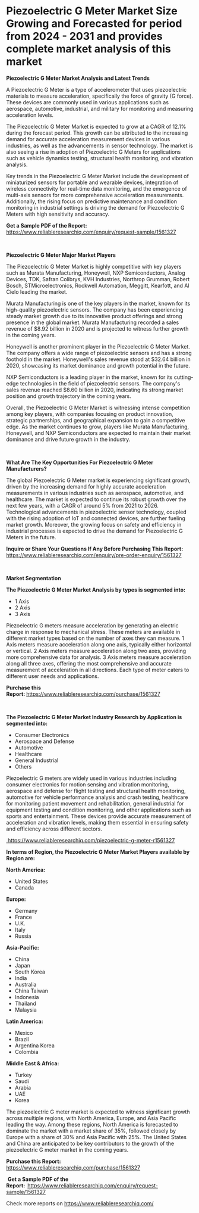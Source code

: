<p><h1>Piezoelectric G Meter Market Size Growing and Forecasted for period from 2024 - 2031 and provides complete market analysis of this market</h1></p><p><strong>Piezoelectric G Meter Market Analysis and Latest Trends</strong></p>
<p><p>A Piezoelectric G Meter is a type of accelerometer that uses piezoelectric materials to measure acceleration, specifically the force of gravity (G force). These devices are commonly used in various applications such as aerospace, automotive, industrial, and military for monitoring and measuring acceleration levels.</p><p>The Piezoelectric G Meter Market is expected to grow at a CAGR of 12.1% during the forecast period. This growth can be attributed to the increasing demand for accurate acceleration measurement devices in various industries, as well as the advancements in sensor technology. The market is also seeing a rise in adoption of Piezoelectric G Meters for applications such as vehicle dynamics testing, structural health monitoring, and vibration analysis.</p><p>Key trends in the Piezoelectric G Meter Market include the development of miniaturized sensors for portable and wearable devices, integration of wireless connectivity for real-time data monitoring, and the emergence of multi-axis sensors for more comprehensive acceleration measurements. Additionally, the rising focus on predictive maintenance and condition monitoring in industrial settings is driving the demand for Piezoelectric G Meters with high sensitivity and accuracy.</p></p>
<p><strong>Get a Sample PDF of the Report:&nbsp;</strong> <a href="https://www.reliableresearchiq.com/enquiry/request-sample/1561327">https://www.reliableresearchiq.com/enquiry/request-sample/1561327</a></p>
<p>&nbsp;</p>
<p><strong>Piezoelectric G Meter Major Market Players</strong></p>
<p><p>The Piezoelectric G Meter Market is highly competitive with key players such as Murata Manufacturing, Honeywell, NXP Semiconductors, Analog Devices, TDK, Safran Colibrys, KVH Industries, Northrop Grumman, Robert Bosch, STMicroelectronics, Rockwell Automation, Meggitt, Kearfott, and Al Cielo leading the market. </p><p>Murata Manufacturing is one of the key players in the market, known for its high-quality piezoelectric sensors. The company has been experiencing steady market growth due to its innovative product offerings and strong presence in the global market. Murata Manufacturing recorded a sales revenue of $8.92 billion in 2020 and is projected to witness further growth in the coming years.</p><p>Honeywell is another prominent player in the Piezoelectric G Meter Market. The company offers a wide range of piezoelectric sensors and has a strong foothold in the market. Honeywell's sales revenue stood at $32.64 billion in 2020, showcasing its market dominance and growth potential in the future.</p><p>NXP Semiconductors is a leading player in the market, known for its cutting-edge technologies in the field of piezoelectric sensors. The company's sales revenue reached $8.60 billion in 2020, indicating its strong market position and growth trajectory in the coming years.</p><p>Overall, the Piezoelectric G Meter Market is witnessing intense competition among key players, with companies focusing on product innovation, strategic partnerships, and geographical expansion to gain a competitive edge. As the market continues to grow, players like Murata Manufacturing, Honeywell, and NXP Semiconductors are expected to maintain their market dominance and drive future growth in the industry.</p></p>
<p>&nbsp;</p>
<p><strong>What Are The Key Opportunities For Piezoelectric G Meter Manufacturers?</strong></p>
<p><p>The global Piezoelectric G Meter market is experiencing significant growth, driven by the increasing demand for highly accurate acceleration measurements in various industries such as aerospace, automotive, and healthcare. The market is expected to continue its robust growth over the next few years, with a CAGR of around 5% from 2021 to 2026. Technological advancements in piezoelectric sensor technology, coupled with the rising adoption of IoT and connected devices, are further fueling market growth. Moreover, the growing focus on safety and efficiency in industrial processes is expected to drive the demand for Piezoelectric G Meters in the future.</p></p>
<p><strong>Inquire or Share Your Questions If Any Before Purchasing This Report:</strong> <a href="https://www.reliableresearchiq.com/enquiry/pre-order-enquiry/1561327">https://www.reliableresearchiq.com/enquiry/pre-order-enquiry/1561327</a></p>
<p>&nbsp;</p>
<p><strong>Market Segmentation</strong></p>
<p><strong>The Piezoelectric G Meter Market Analysis by types is segmented into:</strong></p>
<p><ul><li>1 Axis</li><li>2 Axis</li><li>3 Axis</li></ul></p>
<p><p>Piezoelectric G meters measure acceleration by generating an electric charge in response to mechanical stress. These meters are available in different market types based on the number of axes they can measure. 1 Axis meters measure acceleration along one axis, typically either horizontal or vertical. 2 Axis meters measure acceleration along two axes, providing more comprehensive data for analysis. 3 Axis meters measure acceleration along all three axes, offering the most comprehensive and accurate measurement of acceleration in all directions. Each type of meter caters to different user needs and applications.</p></p>
<p><strong>Purchase this Report:&nbsp;</strong><a href="https://www.reliableresearchiq.com/purchase/1561327">https://www.reliableresearchiq.com/purchase/1561327</a></p>
<p>&nbsp;</p>
<p><strong>The Piezoelectric G Meter Market Industry Research by Application is segmented into:</strong></p>
<p><ul><li>Consumer Electronics</li><li>Aerospace and Defense</li><li>Automotive</li><li>Healthcare</li><li>General Industrial</li><li>Others</li></ul></p>
<p><p>Piezoelectric G meters are widely used in various industries including consumer electronics for motion sensing and vibration monitoring, aerospace and defense for flight testing and structural health monitoring, automotive for vehicle performance analysis and crash testing, healthcare for monitoring patient movement and rehabilitation, general industrial for equipment testing and condition monitoring, and other applications such as sports and entertainment. These devices provide accurate measurement of acceleration and vibration levels, making them essential in ensuring safety and efficiency across different sectors.</p></p>
<p><a href="https://www.reliableresearchiq.com/piezoelectric-g-meter-r1561327">&nbsp;https://www.reliableresearchiq.com/piezoelectric-g-meter-r1561327</a></p>
<p><strong>In terms of Region, the Piezoelectric G Meter Market Players available by Region are:</strong></p>
<p>
    <p> <strong> North America: </strong>
        <ul>
            <li>United States</li>
            <li>Canada</li>
        </ul>
        </p> 
    <p> <strong> Europe: </strong>
        <ul>
            <li>Germany</li>
            <li>France</li>
            <li>U.K.</li>
            <li>Italy</li>
            <li>Russia</li>
        </ul>
        </p> 
    <p> <strong> Asia-Pacific: </strong>
        <ul>
            <li>China</li>
            <li>Japan</li>
            <li>South Korea</li>
            <li>India</li>
            <li>Australia</li>
            <li>China Taiwan</li>
            <li>Indonesia</li>
            <li>Thailand</li>
            <li>Malaysia</li>
        </ul>
        </p> 
    <p> <strong> Latin America: </strong>
        <ul>
            <li>Mexico</li>
            <li>Brazil</li>
            <li>Argentina Korea</li>
            <li>Colombia</li>
        </ul>
        </p> 
    <p> <strong> Middle East & Africa: </strong>
        <ul>
            <li>Turkey</li>
            <li>Saudi</li>
            <li>Arabia</li>
            <li>UAE</li>
            <li>Korea</li>
        </ul>
    </p>
    </p>
<p><p>The piezoelectric G meter market is expected to witness significant growth across multiple regions, with North America, Europe, and Asia Pacific leading the way. Among these regions, North America is forecasted to dominate the market with a market share of 35%, followed closely by Europe with a share of 30% and Asia Pacific with 25%. The United States and China are anticipated to be key contributors to the growth of the piezoelectric G meter market in the coming years.</p></p>
<p><strong>Purchase this Report: </strong><a href="https://www.reliableresearchiq.com/purchase/1561327">https://www.reliableresearchiq.com/purchase/1561327</a></p>
<p>&nbsp;<strong>Get a Sample PDF of the Report:&nbsp;&nbsp;</strong><a href="https://www.reliableresearchiq.com/enquiry/request-sample/1561327">https://www.reliableresearchiq.com/enquiry/request-sample/1561327</a></p>
<p><strong></strong></p>
<p>Check more reports on <a href="https://www.reliableresearchiq.com/">https://www.reliableresearchiq.com/</a></p>
